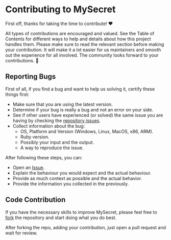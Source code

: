 # Contributing to MySecret
First off, thanks for taking the time to contribute! ❤️

All types of contributions are encouraged and valued. See the Table of Contents for different ways to help and details about how this project handles them. Please make sure to read the relevant section before making your contribution. It will make it a lot easier for us maintainers and smooth out the experience for all involved. The community looks forward to your contributions. 🎉

## Reporting Bugs
First of all, if you find a bug and want to help us solving it, certify these things first:

- Make sure that you are using the latest version.
- Determine if your bug is really a bug and not an error on your side.
- See if other users have experienced (or solved) the same issue you are having by checking the [repository issues](https://github.com/FelipeFTN/MySecret/issues).
- Collect information about the bug:
  - OS, Platform and Version (Windows, Linux, MacOS, x86, ARM).
  - Ruby version.
  - Possibly your input and the output.
  - A way to reproduce the issue.

After following these steps, you can:

- Open an [Issue](https://github.com/FelipeFTN/MySecret/issues/new).
- Explain the behaviour you would expect and the actual behaviour.
- Provide as much context as possible and the actual behavior.
- Provide the information you collected in the previously.

## Code Contribution
If you have the necessary skills to improve MySecret, please feel free to [fork](https://github.com/FelipeFTN/MySecret/fork) the repository and start doing what you do best.

After forking the repo, adding your contribution, just open a pull request and wait for review.
